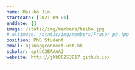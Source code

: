 ```yaml
---
name: Hai-bo Jin
startdate: [2021-09-01]
enddate: []
image: /static/img/members/haibo.jpg
# altimage: /static/img/members/Fraser_pb.jpg
position: PhD Student
email: hjinag@connect.ust.hk
scholar: sptbC3EAAAAJ
website: http://jhb86253817.github.io/
---
```

